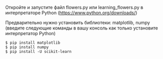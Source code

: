 Откройте и запустите файл flowers.py или learning_flowers.py в интерпретаторе Python (https://www.python.org/downloads/)

Предварительно нужно установить библиотеки: matplotlib, numpy
(введите следующие команды в вашу консоль как только установите интерпретатор Python)

```
$ pip install matplotlib
$ pip install numpy
$ pip install -U scikit-learn
```
